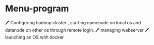 # Menu-program
🖊️ Configuring hadoop cluster , starting namenode on local os and datanode on other os through remote login.
🖊️ managing webserver
🖊️ launching an OS with docker
